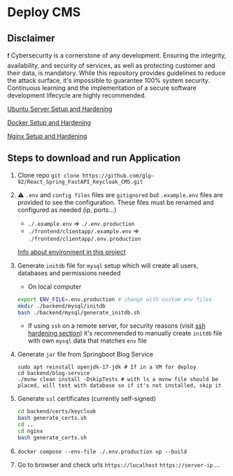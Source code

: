 # Deploy CMS

## Disclaimer

:exclamation: Cybersecurity is a cornerstone of any development. Ensuring the integrity, availability, and security of services, as well as protecting customer and their data, is mandatory. While this repository provides guidelines to reduce the attack surface, it's impossible to guarantee 100% system security. Continuous learning and the implementation of a secure software development lifecycle are highly recommended.

[Ubuntu Server Setup and Hardening](./setup/Ubuntu-Server.md)

[Docker Setup and Hardening](./setup/Docker.md)

[Nginx Setup and Hardening](./setup/Nginx.md)

## Steps to download and run Application

1. Clone repo `git clone https://github.com/glp-92/React_Spring_FastAPI_Keycloak_CMS.git`
2. :warning: `.env` and `config files` files are `gitignored` but `.example.env` files are provided to see the configuration. These files must be renamed and configured as needed (ip, ports...)
    - `./.example.env` => `./.env.production`
    - `./frontend/clientapp/.example.env` => `./frontend/clientapp/.env.production`

    [Info about environment in this project](./setup/Environment.md)
3. Generate `initdb` file for `mysql` setup which will create all users, databases and permissions needed
    - On local computer
    ```bash
    export ENV_FILE=.env.production # change with custom env files
    mkdir ./backend/mysql/initdb
    bash ./backend/mysql/generate_initdb.sh
    ```
    - If using `ssh` on a remote server, for security reasons (visit [ssh hardening section](./setup/Ubuntu-Server.md)) it's recommended to manually create `initdb` file with own `mysql` data that matches `env` file
4. Generate `jar` file from Springboot Blog Service
    ```ssh 
    sudo apt reinstall openjdk-17-jdk # If in a VM for deploy
    cd backend/blog-service
    ./mvnw clean install -DskipTests # with ls a mvnw file should be placed, will test with database so if it's not installed, skip it
    ```
5. Generate `ssl` certificates (currently self-signed)
    ```bash
    cd backend/certs/keycloak
    bash generate_certs.sh
    cd ..
    cd nginx
    bash generate_certs.sh
    ```
6. `docker compose --env-file ./.env.production up --build`
7. Go to browser and check urls `https://localhost` `https://server-ip` ...